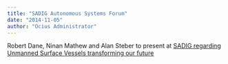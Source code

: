 ```yaml
---
title: "SADIG Autonomous Systems Forum"
date: "2014-11-05"
author: "Ocius Administrator"
---
```


Robert Dane, Ninan Mathew and Alan Steber to present at <span style="text-decoration: underline;"><span style="color: #0000ff; text-decoration: underline;">[SADIG regarding Unmanned Surface Vessels transforming our future](http://www.sadig.org.au/event.asp?pid=16&id=163)</span></span>
